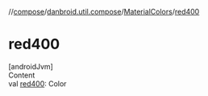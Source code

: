 //[compose](../../../index.md)/[danbroid.util.compose](../index.md)/[MaterialColors](index.md)/[red400](red400.md)



# red400  
[androidJvm]  
Content  
val [red400](red400.md): Color  



